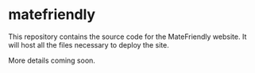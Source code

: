 # matefriendly

This repository contains the source code for the MateFriendly website. It will host all the files necessary to deploy the site.

More details coming soon.
